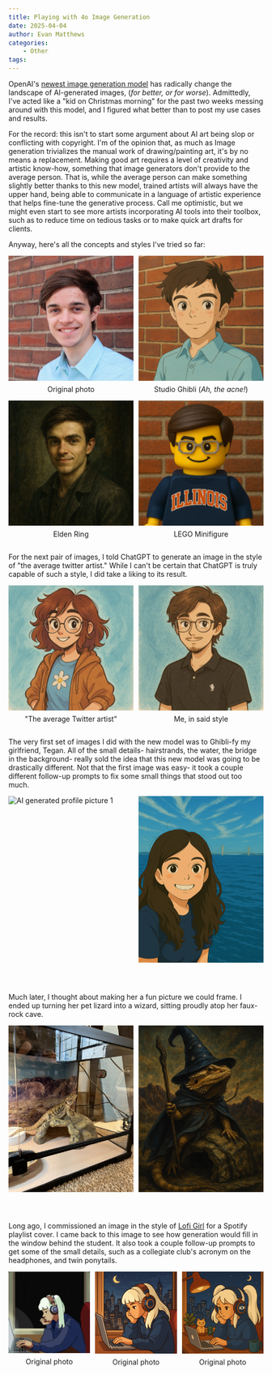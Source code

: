 ```yaml
---
title: Playing with 4o Image Generation
date: 2025-04-04
author: Evan Matthews
categories:
    - Other
tags:
---
```


OpenAI's [newest image generation model](https://openai.com/index/introducing-4o-image-generation/) has radically change the landscape of AI-generated images, (*for better, or for worse*).
Admittedly, I've acted like a "kid on Christmas morning" for the past two weeks messing around with this model, and I figured what better than to post my use cases and results.

For the record: this isn't to start some argument about AI art being slop or conflicting with copyright.
I'm of the opinion that, as much as Image generation trivializes the manual work of drawing/painting art, it's by no means a replacement.
Making good art requires a level of creativity and artistic know-how, something that image generators don't provide to the average person.
That is, while the average person can make something slightly better thanks to this new model, trained artists will always have the upper hand, being able to communicate in a language of artistic experience that helps fine-tune the generative process.
Call me optimistic, but we might even start to see more artists incorporating AI tools into their toolbox, such as to reduce time on tedious tasks or to make quick art drafts for clients.

Anyway, here's all the concepts and styles I've tried so far:

<div style="display: flex; flex-wrap: wrap; gap: 10px; justify-content: space-between;">
    <div style="flex: 0 0 49%;">
        <img src="evan.jpg" alt="AI generated profile picture 1" style="width: 100%;">
        <p style="text-align: center; margin-top: 5px;">Original photo</p>
    </div>
    <div style="flex: 0 0 49%;">
        <img src="evan-chatgpt.png" alt="AI generated profile picture 3" style="width: 100%;">
        <p style="text-align: center; margin-top: 5px;">Studio Ghibli (<i>Ah, the acne!</i>)</p>
    </div>
</div>

<div style="display: flex; flex-wrap: wrap; gap: 10px; justify-content: space-between;">
    <div style="flex: 0 0 49%;">
        <img src="evan-chatgpt2.png" alt="AI generated profile picture 1" style="width: 100%;">
        <p style="text-align: center; margin-top: 5px;">Elden Ring</p>
    </div>
    <div style="flex: 0 0 49%;">
        <img src="evan-chatgpt3.png" alt="AI generated profile picture 3" style="width: 100%;">
        <p style="text-align: center; margin-top: 5px;">LEGO Minifigure</p>
    </div>
</div>

For the next pair of images, I told ChatGPT to generate an image in the style of "the average twitter artist." While I can't be certain that ChatGPT is truly capable of such a style, I did take a liking to its result.

<div style="display: flex; flex-wrap: wrap; gap: 10px; justify-content: space-between;">
    <div style="flex: 0 0 49%;">
        <img src="twitter-artist.png" alt="AI generated profile picture 1" style="width: 100%;">
        <p style="text-align: center; margin-top: 5px;">"The average Twitter artist"</p>
    </div>
    <div style="flex: 0 0 49%;">
        <img src="evan-chatgpt5.png" alt="AI generated profile picture 3" style="width: 100%;">
        <p style="text-align: center; margin-top: 5px;">Me, in said style</p>
    </div>
</div>


The very first set of images I did with the new model was to Ghibli-fy my girlfriend, Tegan. All of the small details- hairstrands, the water, the bridge in the background- really sold the idea that this new model was going to be drastically different. Not that the first image was easy- it took a couple different follow-up prompts to fix some small things that stood out too much.

<div style="display: flex; flex-wrap: wrap; gap: 10px; justify-content: space-between;">
    <div style="flex: 0 0 49%;">
        <img src="tegan.png" alt="AI generated profile picture 1" style="width: 100%;">
        <!-- <p style="text-align: center; margin-top: 5px;">Original photo</p> -->
    </div>
    <div style="flex: 0 0 49%;">
        <img src="tegan-chatgpt.png" alt="AI generated profile picture 3" style="width: 100%; height: 88%; object-fit: cover;">
        <!-- <p style="text-align: center; margin-top: 5px;">Original photo</p> -->
    </div>
</div>

Much later, I thought about making her a fun picture we could frame. I ended up turning her pet lizard into a wizard, sitting proudly atop her faux-rock cave.

<div style="display: flex; flex-wrap: wrap; gap: 10px; justify-content: space-between;">
    <div style="flex: 0 0 49%;">
        <img src="lizard.jpeg" alt="AI generated profile picture 1" style="width: 100%; height: 88%; object-fit: cover;">
    </div>
    <div style="flex: 0 0 49%;">
        <img src="lizard-chatgpt.png" alt="AI generated profile picture 3" style="width: 100%; height: 88%; object-fit: cover;">
    </div>
</div>

Long ago, I commissioned an image in the style of [Lofi Girl](https://www.youtube.com/c/LofiGirl) for a Spotify playlist cover. I came back to this image to see how generation would fill in the window behind the student. It also took a couple follow-up prompts to get some of the small details, such as a collegiate club's acronym on the headphones, and twin ponytails.

<div style="display: flex; flex-wrap: wrap; gap: 10px; justify-content: space-between;">
    <div style="flex: 0 0 32%;">
        <img src="lofi.png" alt="AI generated profile picture 1" style="width: 100%;">
        <p style="text-align: center; margin-top: 5px;">Original photo</p>
    </div>
    <div style="flex: 0 0 32%;">
        <img src="lofi-chatgpt.png" alt="AI generated profile picture 3" style="width: 100%;">
        <p style="text-align: center; margin-top: 5px;">Original photo</p>
    </div>
    <div style="flex: 0 0 32%;">
        <img src="lofi-chatgpt2.png" alt="AI generated profile picture 3" style="width: 100%;">
        <p style="text-align: center; margin-top: 5px;">Original photo</p>
    </div>
</div>


